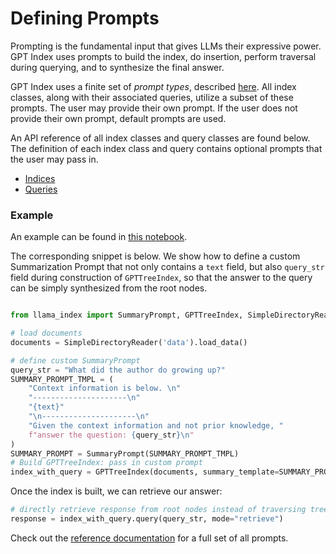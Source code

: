 # Defining Prompts

Prompting is the fundamental input that gives LLMs their expressive power. GPT Index uses prompts to build the index, do insertion, 
perform traversal during querying, and to synthesize the final answer.

GPT Index uses a finite set of *prompt types*, described [here](/reference/prompts.rst). 
All index classes, along with their associated queries, utilize a subset of these prompts. The user may provide their own prompt.
If the user does not provide their own prompt, default prompts are used.

An API reference of all index classes and query classes are found below. The definition of each index class and query
contains optional prompts that the user may pass in.
- [Indices](/reference/indices.rst)
- [Queries](/reference/query.rst)


### Example

An example can be found in [this notebook](https://github.com/jerryjliu/llama_index/blob/main/examples/paul_graham_essay/TestEssay.ipynb).

The corresponding snippet is below. We show how to define a custom Summarization Prompt that not only
contains a `text` field, but also `query_str` field during construction of `GPTTreeIndex`, so that 
the answer to the query can be simply synthesized from the root nodes.

```python

from llama_index import SummaryPrompt, GPTTreeIndex, SimpleDirectoryReader

# load documents
documents = SimpleDirectoryReader('data').load_data()

# define custom SummaryPrompt
query_str = "What did the author do growing up?"
SUMMARY_PROMPT_TMPL = (
    "Context information is below. \n"
    "---------------------\n"
    "{text}"
    "\n---------------------\n"
    "Given the context information and not prior knowledge, "
    f"answer the question: {query_str}\n"
)
SUMMARY_PROMPT = SummaryPrompt(SUMMARY_PROMPT_TMPL)
# Build GPTTreeIndex: pass in custom prompt
index_with_query = GPTTreeIndex(documents, summary_template=SUMMARY_PROMPT)

```

Once the index is built, we can retrieve our answer:
```python
# directly retrieve response from root nodes instead of traversing tree
response = index_with_query.query(query_str, mode="retrieve")
```

Check out the [reference documentation](/reference/prompts.rst) for a full set of all prompts.
